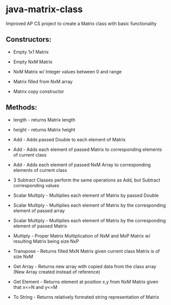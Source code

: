 # java-matrix-class
Improved AP CS project to create a Matrix class with basic functionality

## Constructors:

+ Empty 1x1 Matrix
  
+ Empty NxM Matrix
  
+  NxM Matrix w/ Integer values between 0 and range
  
+  Matrix filled from NxM array
  
+  Matrix copy constructor
  
  
## Methods:

+  length - returns Matrix length
  
+  height - returns Matrix height
  
+  Add - Adds passed Double to each element of Matrix
  
+  Add - Adds each element of passed Matrix to corresponding elements of current class
  
+  Add - Adds each element of passed NxM Array to corresponding elements of current class
  
+  3 Subtract Classes perform the same operations as Add, but Subtract corresponding values
  
+  Scalar Multiply - Multiplies each element of Matrix by passed Double
  
+  Scalar Multiply - Multiplies each element of Matrix by the corresponding element of passed array
  
+  Scalar Multiply - Multiplies each element of Matrix by the corresponding element of passed Matrix
  
+  Multiply - Proper Matrix Multiplication of NxM and MxP Matrix w/ resulting Matrix being size NxP
  
+  Transpose - Returns filled MxN Matrix given current class Matrix is of size NxM
  
+  Get Array - Returns new array with copied data from the class array (New Array created instead of reference)
  
+  Get Element - Returns element at position x,y from NxM Matrix given that x<=N and y<=M
  
+  To String - Returns relatively formated string representation of Matrix
  
